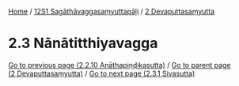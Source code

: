 
[Home](/) / [12S1 Sagāthāvaggasaṃyuttapāḷi](../../12S1.md) / [2 Devaputtasaṃyutta](../2.md)

# 2.3 Nānātitthiyavagga


[Go to previous page (2.2.10 Anāthapiṇḍikasutta)](2.2/2.2.10.md) / [Go to parent page (2 Devaputtasaṃyutta)](../2.md) / [Go to next page (2.3.1 Sivasutta)](2.3/2.3.1.md)


